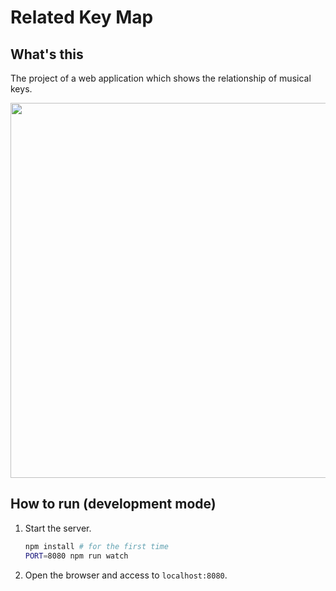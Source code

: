 # Related Key Map

## What's this

The project of a web application which shows the relationship of musical keys.

<img src="https://user-images.githubusercontent.com/359226/72774061-9ef10c80-3c4c-11ea-84cb-a44e6be46983.png" alter="appearance" width=600px></a>

## How to run (development mode)

1. Start the server.
    ```sh
    npm install # for the first time
    PORT=8080 npm run watch
    ```
1. Open the browser and access to `localhost:8080`.
